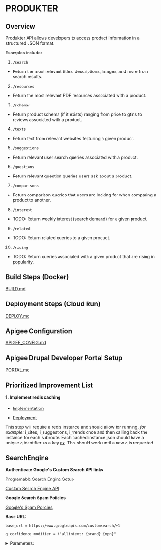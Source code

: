 # PRODUKTER

## Overview

Produkter API allows developers to access product information in a structured JSON format.

Examples include:

1. `/search`

* Return the most relevant titles, descriptions, images, and more from search results.

2. `/resources`

* Return the most relevant PDF resources associated with a product.

3. `/schemas`

* Return product schema (if it exists) ranging from price to gtins to reviews associated with a product. 

4. `/texts`

* Return text from relevant websites featuring a given product.

5. `/suggestions`

* Return relevant user search queries associated with a product.

6. `/questions`

* Return relevant question queries users ask about a product.

7. `/comparisons`

* Return comparison queries that users are looking for when comparing a product to another.

8. `/interest`

* TODO: Return weekly interest (search demand) for a given product.

9. `/related`

* TODO: Return related queries to a given product.

10. `/rising`

* TODO: Return queries associated with a given product that are rising in popularity.

## Build Steps (Docker)

[BUILD.md](docs\BUILD.md)

## Deployment Steps (Cloud Run)

[DEPLOY.md](docs\DEPLOY.md)

## Apigee Configuration

[APIGEE_CONFIG.md](docs\APIGEE_CONFIG.MD)

## Apigee Drupal Developer Portal Setup

[PORTAL.md](docs\PORTAL.md)

## Prioritized Improvement List

#### 1. Implement redis caching

* [Implementation](https://levelup.gitconnected.com/implement-api-caching-with-redis-flask-and-docker-step-by-step-9139636cef24)

* [Deployment](https://cloud.google.com/memorystore/docs/redis/connect-redis-instance-cloud-run#python)

This step will require a redis instance and should allow for running, *for example:* i_sites, i_suggestions, i_trends once and then calling back the instance for each subroute. Each cached instance json should have a unique `q` identifier as a key [ex](https://www.youtube.com/watch?v=_8lJ5lp8P0U). This should work until a new `q` is requested. 


## SearchEngine


**Authenticate Google's Custom Search API links**

[Programable Search Engine Setup](https://programmablesearchengine.google.com/controlpanel/all)

[Custom Search Engine API](https://console.cloud.google.com/apis/library/customsearch.googleapis.com)


**Google Search Spam Policies**

[Google's Spam Policies](https://developers.google.com/search/docs/essentials/spam-policies)


**Base URL:**

`base_url = https://www.googleapis.com/customsearch/v1`

`q_confidence_modifier = f"allintext: {brand} {mpn}"`

<details>
<summary>
Parameters:
</summary>

* q={searchTerms}: The main search query. It represents the terms that you want to search for.

* cx={cx?}: The custom search engine (CSE) ID to use for the search.

* fileType={fileType?}: Restricts results to files of a specific type.

* num={count?}: Number of search results to return per page.

* start={startIndex?}: The index of the first result to return.

* lr={language?}: The language restriction for the search results.

* safe={safe?}: SafeSearch level for filtering explicit content.

* sort={sort?}: The sorting order of the results.

* filter={filter?}: Controls turning on or off the duplicate content filter.

* gl={gl?}: The country to use for geolocation of the search results.

* cr={cr?}: The country to restrict the search to.

* googlehost={googleHost?}: The Google domain to use for the search.

* c2coff={disableCnTwTranslation?}: Disables the automatic translation between Chinese and Traditional Chinese.

* hq={hq?}: Additional query terms to be appended to the user's query.

* hl={hl?}: The interface language.

* siteSearch={siteSearch?}: Restricts results to URLs from a specific site.

* siteSearchFilter={siteSearchFilter?}: Controls whether to include or exclude results from the site specified by siteSearch.

* exactTerms={exactTerms?}: Identifies a phrase that all documents in the search results must contain.

* excludeTerms={excludeTerms?}: Identifies a word or phrase that should not appear in any documents in the search results.

* linkSite={linkSite?}: Specifies that all search results should contain a link to a particular URL.

* orTerms={orTerms?}: A list of terms separated by the OR operator.

* relatedSite={relatedSite?}: Specifies that all search results should be pages that are related to a particular URL.

* dateRestrict={dateRestrict?}: Restricts results to a specific date range.

* lowRange={lowRange?} and highRange={highRange?}: Specifies the lower and upper bounds of a date range.

* searchType={searchType}: Specifies the type of search to be performed.

* rights={rights?}: Filters search results based on licensing.

* imgSize={imgSize?}: Restricts results to images of a specified size.

* imgType={imgType?}: Restricts results to images of a specified type.

* imgColorType={imgColorType?}: Restricts results to images of a specified color type.

* imgDominantColor={imgDominantColor?}: Restricts results to images of a specified dominant color.

* alt=json: Specifies the response format as JSON.

* These parameters provide a way to customize and refine your search to get more relevant results based on your specific requirements.
</details>


